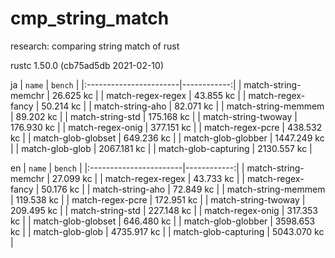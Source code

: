 # cmp_string_match
research: comparing string match of rust

rustc 1.50.0 (cb75ad5db 2021-02-10)

ja
|         `name`         |   `bench`   |
|:-----------------------|------------:|
| match-string-memchr    |   26.625 kc |
| match-regex-regex      |   43.855 kc |
| match-regex-fancy      |   50.214 kc |
| match-string-aho       |   82.071 kc |
| match-string-memmem    |   89.202 kc |
| match-string-std       |  175.168 kc |
| match-string-twoway    |  176.930 kc |
| match-regex-onig       |  377.151 kc |
| match-regex-pcre       |  438.532 kc |
| match-glob-globset     |  649.236 kc |
| match-glob-globber     | 1447.249 kc |
| match-glob-glob        | 2067.181 kc |
| match-glob-capturing   | 2130.557 kc |

en
|         `name`         |   `bench`   |
|:-----------------------|------------:|
| match-string-memchr    |   27.099 kc |
| match-regex-regex      |   43.733 kc |
| match-regex-fancy      |   50.176 kc |
| match-string-aho       |   72.849 kc |
| match-string-memmem    |  119.538 kc |
| match-regex-pcre       |  172.951 kc |
| match-string-twoway    |  209.495 kc |
| match-string-std       |  227.148 kc |
| match-regex-onig       |  317.353 kc |
| match-glob-globset     |  646.480 kc |
| match-glob-globber     | 3598.653 kc |
| match-glob-glob        | 4735.917 kc |
| match-glob-capturing   | 5043.070 kc |
